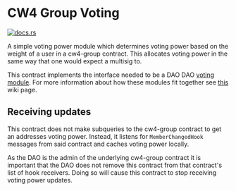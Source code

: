 # CW4 Group Voting

[![docs.rs](https://img.shields.io/docsrs/dao-voting-cw4?logo=docsdotrs)](https://docs.rs/dao-voting-cw4/latest/dao_voting_cw4/)

A simple voting power module which determines voting power based on
the weight of a user in a cw4-group contract. This allocates voting
power in the same way that one would expect a multisig to.

This contract implements the interface needed to be a DAO
DAO [voting
module](https://github.com/DA0-DA0/dao-contracts/wiki/DAO-DAO-Contracts-Design#the-voting-module).
For more information about how these modules fit together see
[this](https://github.com/DA0-DA0/dao-contracts/wiki/DAO-DAO-Contracts-Design)
wiki page. 

## Receiving updates

This contract does not make subqueries to the cw4-group contract to
get an addresses voting power. Instead, it listens for
`MemberChangedHook` messages from said contract and caches voting
power locally.

As the DAO is the admin of the underlying cw4-group contract it is
important that the DAO does not remove this contract from that
contract's list of hook receivers. Doing so will cause this contract
to stop receiving voting power updates.
